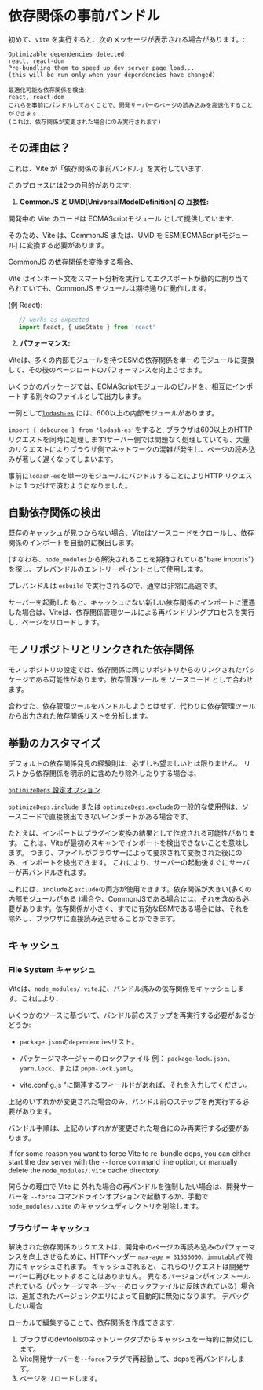 # 依存関係の事前バンドル

初めて、`vite` を実行すると、次のメッセージが表示される場合があります。:

```English
Optimizable dependencies detected:
react, react-dom
Pre-bundling them to speed up dev server page load...
(this will be run only when your dependencies have changed)
```

```Japanese
最適化可能な依存関係を検出:
react, react-dom
これらを事前にバンドルしておくことで、開発サーバーのページの読み込みを高速化することができます...
(これは、依存関係が変更された場合にのみ実行されます)
```

## その理由は？

これは、Vite が「依存関係の事前バンドル」を実行しています.

このプロセスには2つの目的があります:

1. **CommonJS と UMD[UniversalModelDefinition] の 互換性:**

開発中の Vite のコードは ECMAScriptモジュール として提供しています.

そのため、Vite は、CommonJS または、UMD を ESM[ECMAScriptモジュール] に変換する必要があります。

CommonJS の依存関係を変換する場合、

Vite はインポート文をスマート分析を実行してエクスポートが動的に割り当てられていても、CommonJS モジュールは期待通りに動作します。

(例 React):

```js
   // works as expected
   import React, { useState } from 'react'
```

2. **パフォーマンス:**

Viteは、多くの内部モジュールを持つESMの依存関係を単一のモジュールに変換して、その後のページロードのパフォーマンスを向上させます。

いくつかのパッケージでは、ECMAScriptモジュールのビルドを、相互にインポートする別々のファイルとして出力します。

一例として[`lodash-es`](https://unpkg.com/browse/lodash-es/) には、600以上の内部モジュールがあります。

`import { debounce } from 'lodash-es'`をすると, ブラウザは600以上のHTTPリクエストを同時に処理します!サーバー側では問題なく処理していても、大量のリクエストによりブラウザ側でネットワークの混雑が発生し、ページの読み込みが著しく遅くなってしまいます。

事前に`lodash-es`を単一のモジュールにバンドルすることによりHTTP リクエストは 1 つだけで済むようになりました。

## 自動依存関係の検出

既存のキャッシュが見つからない場合、Viteはソースコードをクロールし、依存関係のインポートを自動的に検出します。

(すなわち、`node_modules`から解決されることを期待されている"bare imports")を探し、プレバンドルのエントリーポイントとして使用します。

プレバンドルは `esbuild` で実行されるので、通常は非常に高速です。

サーバーを起動したあと、キャッシュにない新しい依存関係のインポートに遭遇した場合は、Viteは、依存関係管理ツールによる再バンドリングプロセスを実行し、ページをリロードします。

## モノリポジトリとリンクされた依存関係

モノリポジトリの設定では、依存関係は同じリポジトリからのリンクされたパッケージである可能性があります。依存管理ツール を ソースコード として合わせます。

合わせた、依存管理ツールをバンドルしようとはせず、代わりに依存管理ツールから出力された依存関係リストを分析します。

## 挙動のカスタマイズ

デフォルトの依存関係発見の経験則は、必ずしも望ましいとは限りません。
リストから依存関係を明示的に含めたり除外したりする場合は、

[`optimizeDeps` 設定オプション](/config/#dep-optimization-options).

`optimizeDeps.include` または `optimizeDeps.exclude`の一般的な使用例は、ソースコードで直接検出できないインポートがある場合です。

たとえば、インポートはプラグイン変換の結果として作成される可能性があります。
これは、Viteが最初のスキャンでインポートを検出できないことを意味します。
つまり、ファイルがブラウザーによって要求されて変換された後にのみ、インポートを検出できます。 これにより、サーバーの起動後すぐにサーバーが再バンドルされます。

これには、`include`と`exclude`の両方が使用できます。依存関係が大きい(多くの内部モジュールがある
)場合や、CommonJSである場合には、それを含める必要があります。依存関係が小さく、すでに有効なESMである場合には、それを除外し、ブラウザに直接読み込ませることができます。

## キャッシュ

### File System キャッシュ

Viteは、`node_modules/.vite`.に、バンドル済みの依存関係をキャッシュします。これにより、

いくつかのソースに基づいて、バンドル前のステップを再実行する必要があるかどうか:

- `package.json`の`dependencies`リスト。

- パッケージマネージャーのロックファイル
例： `package-lock.json`、`yarn.lock`、または `pnpm-lock.yaml`。

- vite.config.js "に関連するフィールドがあれば、それを入力してください。

上記のいずれかが変更された場合のみ、バンドル前のステップを再実行する必要があります。

バンドル手順は、上記のいずれかが変更された場合にのみ再実行する必要があります。

If for some reason you want to force Vite to re-bundle deps, you can either start the dev server with the `--force` command line option, or manually delete the `node_modules/.vite` cache directory.

何らかの理由で Vite に 外れた場合の再バンドルを強制したい場合は、開発サーバーを `--force` コマンドラインオプションで起動するか、手動で `node_modules/.vite` のキャッシュディレクトリを削除します。

### ブラウザー キャッシュ

解決された依存関係のリクエストは、開発中のページの再読み込みのパフォーマンスを向上させるために、HTTPヘッダー `max-age = 31536000、immutable`で強力にキャッシュされます。
キャッシュされると、これらのリクエストは開発サーバーに再びヒットすることはありません。
異なるバージョンがインストールされている（パッケージマネージャーのロックファイルに反映されている）場合は、追加されたバージョンクエリによって自動的に無効になります。 デバッグしたい場合

ローカルで編集することで、依存関係を作成できます:

1. ブラウザのdevtoolsのネットワークタブからキャッシュを一時的に無効にします。
2. Vite開発サーバーを`--force`フラグで再起動して、depsを再バンドルします。
3. ページをリロードします。
